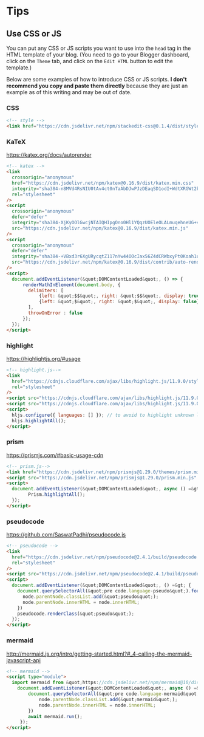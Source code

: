 # Tips

## Use CSS or JS

You can put any CSS or JS scripts you want to use into the `head` tag in the HTML template of your blog. (You need to go to your Blogger dashboard, click on the `Theme` tab, and click on the `Edit HTML` button to edit the template.)

Below are some examples of how to introduce CSS or JS scripts. **I don't recommend you copy and paste them directly** because they are just an example as of this writing and may be out of date.

### CSS

```html
<!-- style -->
<link href="https://cdn.jsdelivr.net/npm/stackedit-css@0.1.4/dist/style.css" rel="stylesheet" />
```

### KaTeX

https://katex.org/docs/autorender

```html
<!-- katex -->
<link
  crossorigin="anonymous"
  href="https://cdn.jsdelivr.net/npm/katex@0.16.9/dist/katex.min.css"
  integrity="sha384-n8MVd4RsNIU0tAv4ct0nTaAbDJwPJzDEaqSD1odI+WdtXRGWt2kTvGFasHpSy3SV"
  rel="stylesheet"
/>
<script
  crossorigin="anonymous"
  defer="defer"
  integrity="sha384-XjKyOOlGwcjNTAIQHIpgOno0Hl1YQqzUOEleOLALmuqehneUG+vnGctmUb0ZY0l8"
  src="https://cdn.jsdelivr.net/npm/katex@0.16.9/dist/katex.min.js"
/>
<script
  crossorigin="anonymous"
  defer="defer"
  integrity="sha384-+VBxd3r6XgURycqtZ117nYw44OOcIax56Z4dCRWbxyPt0Koah1uHoK0o4+/RRE05"
  src="https://cdn.jsdelivr.net/npm/katex@0.16.9/dist/contrib/auto-render.min.js"
/>
<script>
  document.addEventListener(&quot;DOMContentLoaded&quot;, () => {
      renderMathInElement(document.body, {
        delimiters: [
            {left: &quot;$$&quot;, right: &quot;$$&quot;, display: true},
            {left: &quot;$&quot;, right: &quot;$&quot;, display: false},
        ],
        throwOnError : false
      });
  });
</script>
```

### highlight

https://highlightjs.org/#usage

```html
<!-- highlight.js-->
<link
  href="https://cdnjs.cloudflare.com/ajax/libs/highlight.js/11.9.0/styles/vs.min.css"
  rel="stylesheet"
/>
<script src="https://cdnjs.cloudflare.com/ajax/libs/highlight.js/11.9.0/highlight.min.js" />
<script src="https://cdnjs.cloudflare.com/ajax/libs/highlight.js/11.9.0/languages/lisp.min.js" />
<script>
  hljs.configure({ languages: [] }); // to avoid to highlight unknown languages
  hljs.highlightAll();
</script>
```

### prism

https://prismjs.com/#basic-usage-cdn

```html
<!-- prism.js-->
<link href="https://cdn.jsdelivr.net/npm/prismjs@1.29.0/themes/prism.min.css" rel="stylesheet" />
<script src="https://cdn.jsdelivr.net/npm/prismjs@1.29.0/prism.min.js" />
<script>
  document.addEventListener(&quot;DOMContentLoaded&quot;, async () =&gt; {
  		Prism.highlightAll();
  });
</script>
```

### pseudocode

https://github.com/SaswatPadhi/pseudocode.js

```html
<!-- pseudocode -->
<link
  href="https://cdn.jsdelivr.net/npm/pseudocode@2.4.1/build/pseudocode.min.css"
  rel="stylesheet"
/>
<script src="https://cdn.jsdelivr.net/npm/pseudocode@2.4.1/build/pseudocode.min.js" />
<script>
  document.addEventListener(&quot;DOMContentLoaded&quot;, () =&gt; {
    document.querySelectorAll(&quot;pre code.language-pseudo&quot;).forEach((node) =&gt; {
      node.parentNode.classList.add(&quot;pseudo&quot;);
      node.parentNode.innerHTML = node.innerHTML;
    })
    pseudocode.renderClass(&quot;pseudo&quot;);
  });
</script>
```

### mermaid

http://mermaid.js.org/intro/getting-started.html?#_4-calling-the-mermaid-javascript-api

```html
<!-- mermaid -->
<script type="module">
  import mermaid from &quot;https://cdn.jsdelivr.net/npm/mermaid@10/dist/mermaid.esm.min.mjs&quot;;
   	document.addEventListener(&quot;DOMContentLoaded&quot;, async () =&gt; {
   		document.querySelectorAll(&quot;pre code.language-mermaid&quot;).forEach((node) =&gt; {
   			node.parentNode.classList.add(&quot;mermaid&quot;);
   			node.parentNode.innerHTML = node.innerHTML;
   		})
   		await mermaid.run();
     });
</script>
```
